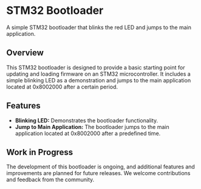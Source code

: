 # STM32 Bootloader

A simple STM32 bootloader that blinks the red LED and jumps to the main application.

## Overview

This STM32 bootloader is designed to provide a basic starting point for updating and loading firmware on an STM32 microcontroller. It includes a simple blinking LED as a demonstration and jumps to the main application located at 0x8002000 after a certain period.

## Features

- **Blinking LED:** Demonstrates the bootloader functionality.
- **Jump to Main Application:** The bootloader jumps to the main application located at 0x8002000 after a predefined time.

## Work in Progress

The development of this bootloader is ongoing, and additional features and improvements are planned for future releases. We welcome contributions and feedback from the community.
